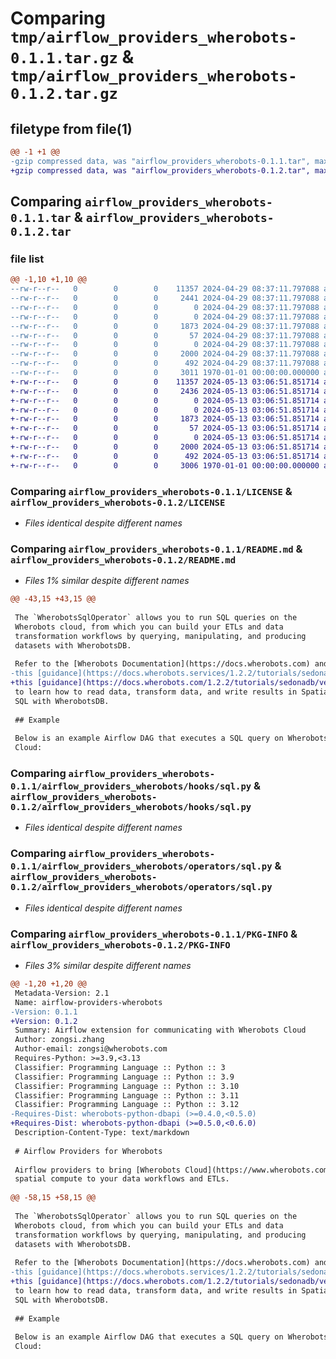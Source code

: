 # Comparing `tmp/airflow_providers_wherobots-0.1.1.tar.gz` & `tmp/airflow_providers_wherobots-0.1.2.tar.gz`

## filetype from file(1)

```diff
@@ -1 +1 @@
-gzip compressed data, was "airflow_providers_wherobots-0.1.1.tar", max compression
+gzip compressed data, was "airflow_providers_wherobots-0.1.2.tar", max compression
```

## Comparing `airflow_providers_wherobots-0.1.1.tar` & `airflow_providers_wherobots-0.1.2.tar`

### file list

```diff
@@ -1,10 +1,10 @@
--rw-r--r--   0        0        0    11357 2024-04-29 08:37:11.797088 airflow_providers_wherobots-0.1.1/LICENSE
--rw-r--r--   0        0        0     2441 2024-04-29 08:37:11.797088 airflow_providers_wherobots-0.1.1/README.md
--rw-r--r--   0        0        0        0 2024-04-29 08:37:11.797088 airflow_providers_wherobots-0.1.1/airflow_providers_wherobots/__init__.py
--rw-r--r--   0        0        0        0 2024-04-29 08:37:11.797088 airflow_providers_wherobots-0.1.1/airflow_providers_wherobots/hooks/__init__.py
--rw-r--r--   0        0        0     1873 2024-04-29 08:37:11.797088 airflow_providers_wherobots-0.1.1/airflow_providers_wherobots/hooks/sql.py
--rw-r--r--   0        0        0       57 2024-04-29 08:37:11.797088 airflow_providers_wherobots-0.1.1/airflow_providers_wherobots/hooks/wherobots.py
--rw-r--r--   0        0        0        0 2024-04-29 08:37:11.797088 airflow_providers_wherobots-0.1.1/airflow_providers_wherobots/operators/__init__.py
--rw-r--r--   0        0        0     2000 2024-04-29 08:37:11.797088 airflow_providers_wherobots-0.1.1/airflow_providers_wherobots/operators/sql.py
--rw-r--r--   0        0        0      492 2024-04-29 08:37:11.797088 airflow_providers_wherobots-0.1.1/pyproject.toml
--rw-r--r--   0        0        0     3011 1970-01-01 00:00:00.000000 airflow_providers_wherobots-0.1.1/PKG-INFO
+-rw-r--r--   0        0        0    11357 2024-05-13 03:06:51.851714 airflow_providers_wherobots-0.1.2/LICENSE
+-rw-r--r--   0        0        0     2436 2024-05-13 03:06:51.851714 airflow_providers_wherobots-0.1.2/README.md
+-rw-r--r--   0        0        0        0 2024-05-13 03:06:51.851714 airflow_providers_wherobots-0.1.2/airflow_providers_wherobots/__init__.py
+-rw-r--r--   0        0        0        0 2024-05-13 03:06:51.851714 airflow_providers_wherobots-0.1.2/airflow_providers_wherobots/hooks/__init__.py
+-rw-r--r--   0        0        0     1873 2024-05-13 03:06:51.851714 airflow_providers_wherobots-0.1.2/airflow_providers_wherobots/hooks/sql.py
+-rw-r--r--   0        0        0       57 2024-05-13 03:06:51.851714 airflow_providers_wherobots-0.1.2/airflow_providers_wherobots/hooks/wherobots.py
+-rw-r--r--   0        0        0        0 2024-05-13 03:06:51.851714 airflow_providers_wherobots-0.1.2/airflow_providers_wherobots/operators/__init__.py
+-rw-r--r--   0        0        0     2000 2024-05-13 03:06:51.851714 airflow_providers_wherobots-0.1.2/airflow_providers_wherobots/operators/sql.py
+-rw-r--r--   0        0        0      492 2024-05-13 03:06:51.851714 airflow_providers_wherobots-0.1.2/pyproject.toml
+-rw-r--r--   0        0        0     3006 1970-01-01 00:00:00.000000 airflow_providers_wherobots-0.1.2/PKG-INFO
```

### Comparing `airflow_providers_wherobots-0.1.1/LICENSE` & `airflow_providers_wherobots-0.1.2/LICENSE`

 * *Files identical despite different names*

### Comparing `airflow_providers_wherobots-0.1.1/README.md` & `airflow_providers_wherobots-0.1.2/README.md`

 * *Files 1% similar despite different names*

```diff
@@ -43,15 +43,15 @@
 
 The `WherobotsSqlOperator` allows you to run SQL queries on the
 Wherobots cloud, from which you can build your ETLs and data
 transformation workflows by querying, manipulating, and producing
 datasets with WherobotsDB.
 
 Refer to the [Wherobots Documentation](https://docs.wherobots.com) and
-this [guidance](https://docs.wherobots.services/1.2.2/tutorials/sedonadb/vector-data/vector-load/)
+this [guidance](https://docs.wherobots.com/1.2.2/tutorials/sedonadb/vector-data/vector-load/)
 to learn how to read data, transform data, and write results in Spatial
 SQL with WherobotsDB.
 
 ## Example
 
 Below is an example Airflow DAG that executes a SQL query on Wherobots
 Cloud:
```

### Comparing `airflow_providers_wherobots-0.1.1/airflow_providers_wherobots/hooks/sql.py` & `airflow_providers_wherobots-0.1.2/airflow_providers_wherobots/hooks/sql.py`

 * *Files identical despite different names*

### Comparing `airflow_providers_wherobots-0.1.1/airflow_providers_wherobots/operators/sql.py` & `airflow_providers_wherobots-0.1.2/airflow_providers_wherobots/operators/sql.py`

 * *Files identical despite different names*

### Comparing `airflow_providers_wherobots-0.1.1/PKG-INFO` & `airflow_providers_wherobots-0.1.2/PKG-INFO`

 * *Files 3% similar despite different names*

```diff
@@ -1,20 +1,20 @@
 Metadata-Version: 2.1
 Name: airflow-providers-wherobots
-Version: 0.1.1
+Version: 0.1.2
 Summary: Airflow extension for communicating with Wherobots Cloud
 Author: zongsi.zhang
 Author-email: zongsi@wherobots.com
 Requires-Python: >=3.9,<3.13
 Classifier: Programming Language :: Python :: 3
 Classifier: Programming Language :: Python :: 3.9
 Classifier: Programming Language :: Python :: 3.10
 Classifier: Programming Language :: Python :: 3.11
 Classifier: Programming Language :: Python :: 3.12
-Requires-Dist: wherobots-python-dbapi (>=0.4.0,<0.5.0)
+Requires-Dist: wherobots-python-dbapi (>=0.5.0,<0.6.0)
 Description-Content-Type: text/markdown
 
 # Airflow Providers for Wherobots
 
 Airflow providers to bring [Wherobots Cloud](https://www.wherobots.com)'s
 spatial compute to your data workflows and ETLs.
 
@@ -58,15 +58,15 @@
 
 The `WherobotsSqlOperator` allows you to run SQL queries on the
 Wherobots cloud, from which you can build your ETLs and data
 transformation workflows by querying, manipulating, and producing
 datasets with WherobotsDB.
 
 Refer to the [Wherobots Documentation](https://docs.wherobots.com) and
-this [guidance](https://docs.wherobots.services/1.2.2/tutorials/sedonadb/vector-data/vector-load/)
+this [guidance](https://docs.wherobots.com/1.2.2/tutorials/sedonadb/vector-data/vector-load/)
 to learn how to read data, transform data, and write results in Spatial
 SQL with WherobotsDB.
 
 ## Example
 
 Below is an example Airflow DAG that executes a SQL query on Wherobots
 Cloud:
```

